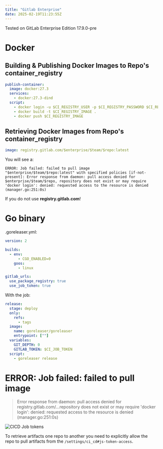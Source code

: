 ```yaml
---
title: "Gitlab Enterprise"
date: 2025-02-19T11:23:55Z
---
```



Tested on GitLab Enterprise Edition 17.9.0-pre


# Docker

## Building & Publishing Docker Images to Repo's container_registry

```yaml
publish-container:
  image: docker:27.3
  services:
    - docker:27.3-dind
  script:
    - docker login -u $CI_REGISTRY_USER -p $CI_REGISTRY_PASSWORD $CI_REGISTRY
    - docker build -t $CI_REGISTRY_IMAGE .
    - docker push $CI_REGISTRY_IMAGE
```
## Retrieving Docker Images from Repo's container_registry

```yaml
image: registry.gitlab.com/$enterprise/$team/$repo:latest
```

You will see a:

```
ERROR: Job failed: failed to pull image "$enterprise/$team/$repo:latest" with specified policies [if-not-present]: Error response from daemon: pull access denied for $enterprise/$team/$repo, repository does not exist or may require 'docker login': denied: requested access to the resource is denied (manager.go:251:0s)
```
If you do not use **registry.gitlab.com**!

# Go binary

.goreleaser.yml:
``` yaml
version: 2

builds:
  - env:
      - CGO_ENABLED=0
    goos:
      - linux

gitlab_urls:
  use_package_registry: true
  use_job_token: true
```

With the job:
```yaml
release:
  stage: deploy
  only:
    refs:
      - tags
  image:
    name: goreleaser/goreleaser
    entrypoint: [""]
  variables:
    GIT_DEPTH: 0
    GITLAB_TOKEN: $CI_JOB_TOKEN
  script:
    - goreleaser release
```

# ERROR: Job failed: failed to pull image

> Error response from daemon: pull access denied for registry.gitlab.com/...repository does not exist or may require 'docker login': denied: requested access to the resource is denied (manager.go:251:0s)

<img src="https://s.natalian.org/2025-02-25/gitlab-job-token.png" alt="CICD Job tokens">

To retrieve artifacts one repo to another you need to explicitly allow the repo to pull artifacts from the `/settings/ci_cd#js-token-access`.